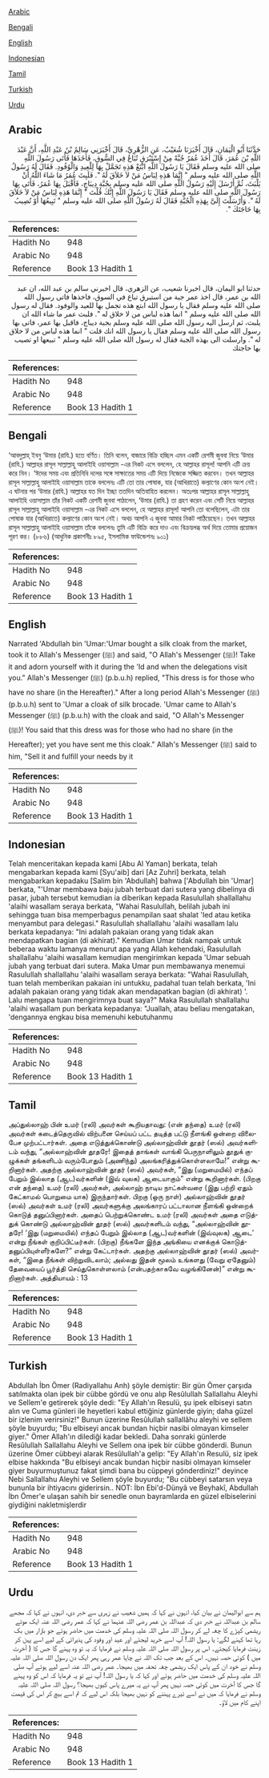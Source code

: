 [Arabic](#arabic)

[Bengali](#bengali)

[English](#english)

[Indonesian](#indonesian)

[Tamil](#tamil)

[Turkish](#turkish)

[Urdu](#urdu)

## Arabic


<div dir="rtl" lang="ar" style={{fontSize:'larger',backgroundColor:'#f8f9fa',padding:20}}>
حَدَّثَنَا أَبُو الْيَمَانِ، قَالَ أَخْبَرَنَا شُعَيْبٌ، عَنِ الزُّهْرِيِّ، قَالَ أَخْبَرَنِي سَالِمُ بْنُ عَبْدِ اللَّهِ، أَنَّ عَبْدَ اللَّهِ بْنَ عُمَرَ، قَالَ أَخَذَ عُمَرُ جُبَّةً مِنْ إِسْتَبْرَقٍ تُبَاعُ فِي السُّوقِ، فَأَخَذَهَا فَأَتَى رَسُولَ اللَّهِ صلى الله عليه وسلم فَقَالَ يَا رَسُولَ اللَّهِ ابْتَعْ هَذِهِ تَجَمَّلْ بِهَا لِلْعِيدِ وَالْوُفُودِ‏.‏ فَقَالَ لَهُ رَسُولُ اللَّهِ صلى الله عليه وسلم ‏"‏ إِنَّمَا هَذِهِ لِبَاسُ مَنْ لاَ خَلاَقَ لَهُ ‏"‏‏.‏ فَلَبِثَ عُمَرُ مَا شَاءَ اللَّهُ أَنْ يَلْبَثَ، ثُمَّ أَرْسَلَ إِلَيْهِ رَسُولُ اللَّهِ صلى الله عليه وسلم بِجُبَّةِ دِيبَاجٍ، فَأَقْبَلَ بِهَا عُمَرُ، فَأَتَى بِهَا رَسُولَ اللَّهِ صلى الله عليه وسلم فَقَالَ يَا رَسُولَ اللَّهِ إِنَّكَ قُلْتَ ‏"‏ إِنَّمَا هَذِهِ لِبَاسُ مَنْ لاَ خَلاَقَ لَهُ ‏"‏‏.‏ وَأَرْسَلْتَ إِلَىَّ بِهَذِهِ الْجُبَّةِ فَقَالَ لَهُ رَسُولُ اللَّهِ صلى الله عليه وسلم ‏"‏ تَبِيعُهَا أَوْ تُصِيبُ بِهَا حَاجَتَكَ ‏"‏‏.‏
</div>
<div style={{backgroundColor:'#f8f9fa',padding:20, marginBottom: 10}}><table> <thead> <tr> <th>References:</th> <th></th> </tr> </thead> <tbody><tr><td>Hadith No</td><td>948</td></tr><tr><td>Arabic No</td><td>948</td></tr><tr><td>Reference</td><td>Book 13 Hadith 1</td></tr></tbody></table></div>


<div dir="rtl" lang="ar" style={{fontSize:'larger',backgroundColor:'#f8f9fa',padding:20}}>
حدثنا ابو اليمان، قال اخبرنا شعيب، عن الزهري، قال اخبرني سالم بن عبد الله، ان عبد الله بن عمر، قال اخذ عمر جبة من استبرق تباع في السوق، فاخذها فاتى رسول الله صلى الله عليه وسلم فقال يا رسول الله ابتع هذه تجمل بها للعيد والوفود. فقال له رسول الله صلى الله عليه وسلم " انما هذه لباس من لا خلاق له ". فلبث عمر ما شاء الله ان يلبث، ثم ارسل اليه رسول الله صلى الله عليه وسلم بجبة ديباج، فاقبل بها عمر، فاتى بها رسول الله صلى الله عليه وسلم فقال يا رسول الله انك قلت " انما هذه لباس من لا خلاق له ". وارسلت الى بهذه الجبة فقال له رسول الله صلى الله عليه وسلم " تبيعها او تصيب بها حاجتك
</div>
<div style={{backgroundColor:'#f8f9fa',padding:20, marginBottom: 10}}><table> <thead> <tr> <th>References:</th> <th></th> </tr> </thead> <tbody><tr><td>Hadith No</td><td>948</td></tr><tr><td>Arabic No</td><td>948</td></tr><tr><td>Reference</td><td>Book 13 Hadith 1</td></tr></tbody></table></div>

## Bengali


<div dir="ltr" lang="bn" style={{fontSize:'larger',backgroundColor:'#f8f9fa',padding:20}}>
‘আবদুল্লাহ্ ইবনু ‘উমার (রাযি.) হতে বর্ণিত। তিনি বলেন, বাজারে বিক্রি হচ্ছিল এমন একটি রেশমী জুববা নিয়ে ‘উমার (রাযি.) আল্লাহর রাসূল সাল্লাল্লাহু আলাইহি ওয়াসাল্লাম -এর নিকট এসে বললেন, হে আল্লাহর রাসূল! আপনি এটি ক্রয় করে নিন। ‘ঈদের সময় এবং প্রতিনিধি দলের সঙ্গে সাক্ষাতের সময় এটি দিয়ে নিজেকে সজ্জিত করবেন। তখন আল্লাহর রাসূল সাল্লাল্লাহু আলাইহি ওয়াসাল্লাম তাকে বললেনঃ এটি তো তার পোষাক, যার (আখিরাতে) কল্যাণের কোন অংশ নেই। এ ঘটনার পর ‘উমার (রাযি.) আল্লাহর যত দিন ইচ্ছা ততদিন অতিবাহিত করলেন। অতঃপর আল্লাহর রাসূল সাল্লাল্লাহু আলাইহি ওয়াসাল্লাম তাঁর নিকট একটি রেশমী জুববা পাঠালেন, ‘উমার (রাযি.) তা গ্রহণ করেন এবং সেটি নিয়ে আল্লাহর রাসূল সাল্লাল্লাহু আলাইহি ওয়াসাল্লাম -এর নিকট এসে বললেন, হে আল্লাহর রাসূল! আপনি তো বলেছিলেন, এটা তার পোষাক যার (আখিরাতে) কল্যাণের কোন অংশ নেই। অথচ আপনি এ জুববা আমার নিকট পাঠিয়েছেন। তখন আল্লাহর রাসূল সাল্লাল্লাহু আলাইহি ওয়াসাল্লাম তাঁকে বললেনঃ তুমি এটি বিক্রি করে দাও এবং বিক্রয়লব্ধ অর্থ দিয়ে তোমার প্রয়োজন পূরণ কর। (৮৮৬) (আধুনিক প্রকাশনীঃ ৮৯৫, ইসলামিক ফাউন্ডেশনঃ ৯০১)
</div>
<div style={{backgroundColor:'#f8f9fa',padding:20, marginBottom: 10}}><table> <thead> <tr> <th>References:</th> <th></th> </tr> </thead> <tbody><tr><td>Hadith No</td><td>948</td></tr><tr><td>Arabic No</td><td>948</td></tr><tr><td>Reference</td><td>Book 13 Hadith 1</td></tr></tbody></table></div>

## English


<div dir="ltr" lang="en" style={{fontSize:'larger',backgroundColor:'#f8f9fa',padding:20}}>
Narrated 'Abdullah bin 'Umar:'Umar bought a silk cloak from the market, took it to Allah's Messenger (ﷺ) and said, "O Allah's Messenger (ﷺ)! Take it and adorn yourself with it during the 'Id and when the delegations visit you." Allah's Messenger (ﷺ) (p.b.u.h) replied, "This dress is for those who have no share (in the Hereafter)." After a long period Allah's Messenger (ﷺ) (p.b.u.h) sent to 'Umar a cloak of silk brocade. 'Umar came to Allah's Messenger (ﷺ) (p.b.u.h) with the cloak and said, "O Allah's Messenger (ﷺ)! You said that this dress was for those who had no share (in the Hereafter); yet you have sent me this cloak." Allah's Messenger (ﷺ) said to him, "Sell it and fulfill your needs by it
</div>
<div style={{backgroundColor:'#f8f9fa',padding:20, marginBottom: 10}}><table> <thead> <tr> <th>References:</th> <th></th> </tr> </thead> <tbody><tr><td>Hadith No</td><td>948</td></tr><tr><td>Arabic No</td><td>948</td></tr><tr><td>Reference</td><td>Book 13 Hadith 1</td></tr></tbody></table></div>

## Indonesian


<div dir="ltr" lang="id" style={{fontSize:'larger',backgroundColor:'#f8f9fa',padding:20}}>
Telah menceritakan kepada kami [Abu Al Yaman] berkata, telah mengabarkan kepada kami [Syu'aib] dari [Az Zuhri] berkata, telah mengabarkan kepadaku [Salim bin 'Abdullah] bahwa ['Abdullah bin 'Umar] berkata, "'Umar membawa baju jubah terbuat dari sutera yang dibelinya di pasar, jubah tersebut kemudian ia diberikan kepada Rasulullah shallallahu 'alaihi wasallam seraya berkata, "Wahai Rasulullah, belilah jubah ini sehingga tuan bisa memperbagus penampilan saat shalat 'Ied atau ketika menyambut para delegasi." Rasulullah shallallahu 'alaihi wasallam lalu berkata kepadanya: "Ini adalah pakaian orang yang tidak akan mendapatkan bagian (di akhirat)." Kemudian Umar tidak nampak untuk beberaa waktu lamanya menurut apa yang Allah kehendaki, Rasulullah shallallahu 'alaihi wasallam kemudian mengirimkan kepada 'Umar sebuah jubah yang terbuat dari sutera. Maka Umar pun membawanya menemui Rasulullah shallallahu 'alaihi wasallam seraya berkata: "Wahai Rasulullah, tuan telah memberikan pakaian ini untukku, padahal tuan telah berkata, 'Ini adalah pakaian orang yang tidak akan mendapatkan bagian (di akhirat) '. Lalu mengapa tuan mengirimnya buat saya?" Maka Rasulullah shallallahu 'alaihi wasallam pun berkata kepadanya: "Juallah, atau beliau mengatakan, 'dengannya engkau bisa memenuhi kebutuhanmu
</div>
<div style={{backgroundColor:'#f8f9fa',padding:20, marginBottom: 10}}><table> <thead> <tr> <th>References:</th> <th></th> </tr> </thead> <tbody><tr><td>Hadith No</td><td>948</td></tr><tr><td>Arabic No</td><td>948</td></tr><tr><td>Reference</td><td>Book 13 Hadith 1</td></tr></tbody></table></div>

## Tamil


<div dir="ltr" lang="ta" style={{fontSize:'larger',backgroundColor:'#f8f9fa',padding:20}}>
அப்துல்லாஹ் பின் உமர் (ரலி) அவர்கள் கூறியதாவது: (என் தந்தை) உமர் (ரலி) அவர்கள் கடைத்தெருவில் விற்பனை செய்யப் பட்ட தடித்த பட்டு நீளங்கி ஒன்றை விலைபேச முற்பட்டார்கள். அதை எடுத்துக்கொண்டு அல்லாஹ்வின் தூதர் (ஸல்) அவர்களிடம் வந்து, “அல்லாஹ்வின் தூதரே! இதைத் தாங்கள் வாங்கி பெருநாளிலும் தூதுக் குழுக்கள் தங்களிடம் வரும்போதும் (அணிந்து) அலங்கரித்துக்கொள்ளலாமே!” என்று கூறினார்கள். அதற்கு அல்லாஹ்வின் தூதர் (ஸல்) அவர்கள், “இது (மறுமையில்) எந்தப் பேறும் இல்லாத (ஆட)வர்களின் (இவ் வுலக) ஆடையாகும்” என்று கூறினார்கள். (பிறகு என் தந்தை) உமர் (ரலி) அவர்கள், அல்லாஹ் நாடிய நாட்கள்வரை (இது பற்றி ஏதும் கேட்காமல் பொறுமை யாக) இருந்தார்கள். பிறகு (ஒரு நாள்) அல்லாஹ்வின் தூதர் (ஸல்) அவர்கள் உமர் (ரலி) அவர்களுக்கு அலங்காரப் பட்டாலான நீளங்கி ஒன்றைக் கொடுத் தனுப்பினார்கள். அதைப் பெற்றுக்கொண்ட உமர் (ரலி) அவர்கள் அதை எடுத்துக் கொண்டு அல்லாஹ்வின் தூதர் (ஸல்) அவர்களிடம் வந்து, “அல்லாஹ்வின் தூதரே! ‘இது (மறுமையில்) எந்தப் பேறும் இல்லாத (ஆட)வர்களின் (இவ்வுலக) ஆடை’ என்று நீங்கள் குறிப்பிட்டீர்கள். (பிறகு) நீங்களே இந்த அங்கியை எனக்குக் கொடுத்தனுப்பியுள்ளீர்களே?” என்று கேட்டார்கள். அதற்கு அல்லாஹ்வின் தூதர் (ஸல்) அவர்கள், “இதை நீங்கள் விற்றுவிடலாம்; அல்லது இதன் மூலம் உங்களது (வேறு ஏதேனும்) தேவையைப் பூர்த்தி செய்துகொள்ளலாம் (என்பதற்காகவே வழங்கினேன்)” என்று கூறினார்கள். அத்தியாயம் : 13
</div>
<div style={{backgroundColor:'#f8f9fa',padding:20, marginBottom: 10}}><table> <thead> <tr> <th>References:</th> <th></th> </tr> </thead> <tbody><tr><td>Hadith No</td><td>948</td></tr><tr><td>Arabic No</td><td>948</td></tr><tr><td>Reference</td><td>Book 13 Hadith 1</td></tr></tbody></table></div>

## Turkish


<div dir="ltr" lang="tr" style={{fontSize:'larger',backgroundColor:'#f8f9fa',padding:20}}>
Abdullah İbn Ömer (Radiyallahu Anh) şöyle demiştir: Bir gün Ömer çarşıda satılmakta olan ipek bir cübbe gördü ve onu alıp Resûlullah Sallallahu Aleyhi ve Sellem'e getirerek şöyle dedi: "Ey Allah'ın Resulü, şu ipek elbiseyi satın alın ve Cuma günleri ile heyetleri kabul ettiğiniz günlerde giyin; daha güzel bir izlenim verirsiniz!" Bunun üzerine Resûlullah sallallâhu aleyhi ve sellem şöyle buyurdu; "Bu elbiseyi ancak bundan hiçbir nasibi olmayan kimseler giyer." Ömer Allah'ın dilediği kadar bekledi. Daha sonraki günlerde Resûlullah Sallallahu Aleyhi ve Sellem ona ipek bir cübbe gönderdi. Bunun üzerine Ömer cübbeyi alarak Resûlullah'a gelip: "Ey Allah'ın Resulü, siz ipek elbise hakkında "Bu elbiseyi ancak bundan hiçbir nasibi olmayan kimseler giyer buyurmuştunuz fakat şimdi bana bu cüppeyi gönderdiniz!" deyince Nebi Sallallahu Aleyhi ve Sellem şöyle buyurdu; "Bu cübbeyi satarsın veya bununla bir ihtiyacını giderirsin.. NOT: İbn Ebi'd-Dünyâ ve Beyhakî, Abdullah İbn Ömer'e ulaşan sahih bir senedle onun bayramlarda en güzel elbiselerini giydiğini nakletmişlerdir
</div>
<div style={{backgroundColor:'#f8f9fa',padding:20, marginBottom: 10}}><table> <thead> <tr> <th>References:</th> <th></th> </tr> </thead> <tbody><tr><td>Hadith No</td><td>948</td></tr><tr><td>Arabic No</td><td>948</td></tr><tr><td>Reference</td><td>Book 13 Hadith 1</td></tr></tbody></table></div>

## Urdu


<div dir="rtl" lang="ur" style={{fontSize:'larger',backgroundColor:'#f8f9fa',padding:20}}>
ہم سے ابوالیمان نے بیان کیا، انہوں نے کہا کہ ہمیں شعیب نے زہری سے خبر دی، انہوں نے کہا کہ مجھے سالم بن عبداللہ نے خبر دی کہ عبداللہ بن عمر رضی اللہ عنہما نے کہا کہ عمر رضی اللہ عنہ ایک موٹے ریشمی کپڑے کا چغہ لے کر رسول اللہ صلی اللہ علیہ وسلم کی خدمت میں حاضر ہوئے جو بازار میں بک رہا تھا کہنے لگے: یا رسول اللہ! آپ اسے خرید لیجئے اور عید اور وفود کی پذیرائی کے لیے اسے پہن کر زینت فرمایا کیجئے۔ اس پر رسول اللہ صلی اللہ علیہ وسلم نے فرمایا کہ یہ تو وہ پہنے گا جس کا ( آخرت میں ) کوئی حصہ نہیں۔ اس کے بعد جب تک اللہ نے چاہا عمر رہی پھر ایک دن رسول اللہ صلی اللہ علیہ وسلم نے خود ان کے پاس ایک ریشمی چغہ تحفہ میں بھیجا۔ عمر رضی اللہ عنہ اسے لیے ہوئے آپ صلی اللہ علیہ وسلم کی خدمت میں حاضر ہوئے اور کہا کہ یا رسول اللہ! آپ نے تو یہ فرمایا کہ اس کو وہ پہنے گا جس کا آخرت میں کوئی حصہ نہیں پھر آپ نے یہ میرے پاس کیوں بھیجا؟ رسول اللہ صلی اللہ علیہ وسلم نے فرمایا کہ میں نے اسے تیرے پہننے کو نہیں بھیجا بلکہ اس لیے کہ تم اسے بیچ کر اس کی قیمت اپنے کام میں لاؤ۔
</div>
<div style={{backgroundColor:'#f8f9fa',padding:20, marginBottom: 10}}><table> <thead> <tr> <th>References:</th> <th></th> </tr> </thead> <tbody><tr><td>Hadith No</td><td>948</td></tr><tr><td>Arabic No</td><td>948</td></tr><tr><td>Reference</td><td>Book 13 Hadith 1</td></tr></tbody></table></div>